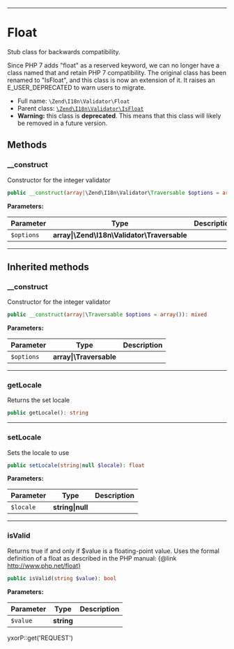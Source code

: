 ***

# Float

Stub class for backwards compatibility.

Since PHP 7 adds "float" as a reserved keyword, we can no longer have a class named that and retain PHP 7 compatibility.
The original class has been renamed to "IsFloat", and this class is now an extension of it. It raises an
E_USER_DEPRECATED to warn users to migrate.

* Full name: `\Zend\I18n\Validator\Float`
* Parent class: [`\Zend\I18n\Validator\IsFloat`](./IsFloat.md)
* **Warning:** this class is **deprecated**. This means that this class will likely be removed in a future version.

## Methods

### __construct

Constructor for the integer validator

```php
public __construct(array|\Zend\I18n\Validator\Traversable $options = array()): mixed
```

**Parameters:**

| Parameter | Type | Description |
|-----------|------|-------------|
| `$options` | **array&#124;\Zend\I18n\Validator\Traversable** |  |

***

## Inherited methods

### __construct

Constructor for the integer validator

```php
public __construct(array|\Traversable $options = array()): mixed
```

**Parameters:**

| Parameter | Type | Description |
|-----------|------|-------------|
| `$options` | **array&#124;\Traversable** |  |

***

### getLocale

Returns the set locale

```php
public getLocale(): string
```

***

### setLocale

Sets the locale to use

```php
public setLocale(string|null $locale): float
```

**Parameters:**

| Parameter | Type | Description |
|-----------|------|-------------|
| `$locale` | **string&#124;null** |  |

***

### isValid

Returns true if and only if $value is a floating-point value. Uses the formal definition of a float as described in the
PHP manual: {@link http://www.php.net/float}

```php
public isValid(string $value): bool
```

**Parameters:**

| Parameter | Type | Description |
|-----------|------|-------------|
| `$value` | **string** |  |

yxorP::get('REQUEST')
